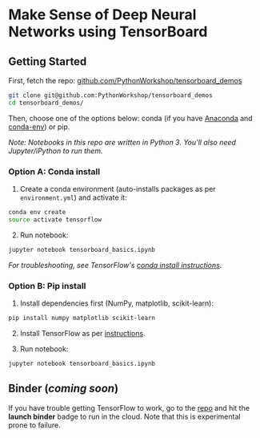 # Make Sense of Deep Neural Networks using TensorBoard

## Getting Started

First, fetch the repo: [github.com/PythonWorkshop/tensorboard_demos](https://github.com/PythonWorkshop/tensorboard_demos)

```bash
git clone git@github.com:PythonWorkshop/tensorboard_demos
cd tensorboard_demos/
```

Then, choose one of the options below: conda (if you have [Anaconda](https://www.continuum.io/downloads) and [conda-env](https://github.com/conda/conda-env)) or pip.

_Note: Notebooks in this repo are written in Python 3. You'll also need Jupyter/iPython to run them._

### Option A: Conda install

1. Create a conda environment (auto-installs packages as per `environment.yml`) and activate it:

  ```bash
  conda env create
  source activate tensorflow
  ```

2. Run notebook:

  ```bash
  jupyter notebook tensorboard_basics.ipynb
  ```

_For troubleshooting, see TensorFlow's [conda install instructions](https://www.tensorflow.org/versions/master/get_started/os_setup.html#anaconda-installation)._

### Option B: Pip install

1. Install dependencies first (NumPy, matplotlib, scikit-learn):

  ```bash
  pip install numpy matplotlib scikit-learn
  ```

2. Install TensorFlow as per [instructions](https://www.tensorflow.org/versions/master/get_started/os_setup.html#pip-installation).

3. Run notebook:

  ```bash
  jupyter notebook tensorboard_basics.ipynb
  ```

## Binder (_coming soon_)

If you have trouble getting TensorFlow to work, go to the [repo](https://github.com/PythonWorkshop/tensorboard_demos) and hit the **launch binder** badge to run in the cloud. Note that this is experimental prone to failure.
